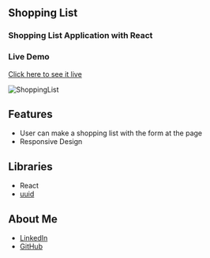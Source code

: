 ## Shopping List
### Shopping List Application with React

### Live Demo
[Click here to see it live](https://mbeklevic.github.io/shopping_list/)

![ShoppingList](https://user-images.githubusercontent.com/113860249/212472225-2fec8f44-7949-48c0-bd45-173d4dada07d.PNG)


## Features
- User can make a shopping list with the form at the page
- Responsive Design

## Libraries
- React
- [uuid](https://www.npmjs.com/package/uuid)


## About Me
- [LinkedIn](https://linkedin.com/in/mustafabekleviç/)
- [GitHub](https://github.com/MBeklevic)
